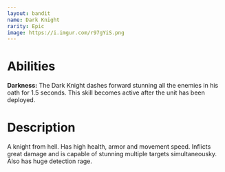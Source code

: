 ```yaml
---
layout: bandit
name: Dark Knight
rarity: Epic
image: https://i.imgur.com/r97gYiS.png
---
```


# Abilities

**Darkness:** The Dark Knight dashes forward stunning all the enemies in his oath for 1.5 seconds. This skill becomes active after the unit has been deployed.

# Description

A knight from hell. Has high health, armor and movement speed. Inflicts great damage and is capable of stunning multiple targets simultaneousky. Also has huge detection rage.
